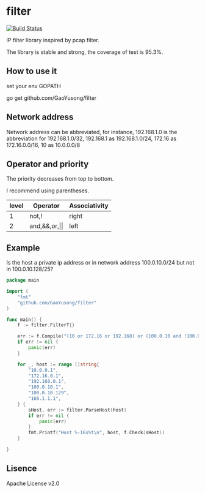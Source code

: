 filter
======
[![Build Status](https://travis-ci.org/GaoYusong/filter.svg?branch=master)](https://travis-ci.org/GaoYusong/filter)

IP filter library inspired by pcap filter.

The library is stable and strong, the coverage of test is 95.3%.

## How to use it

set your env GOPATH

go get github.com/GaoYusong/filter

## Network address

Network address can be abbreviated, for instance, 192.168.1.0 is the abbreviation for 192.168.1.0/32, 192.168.1 as 192.168.1.0/24, 172.16 as 172.16.0.0/16, 10 as 10.0.0.0/8

## Operator and priority

The priority decreases from top to bottom.

I recommend using parentheses.

level|Operator     | Associativity
-----|-------------|-------------------
1    |not,!          | right
2    |and,&&,or,&#124;&#124; | left

## Example

Is the host a private ip address or in network address 100.0.10.0/24 but not in 100.0.10.128/25?

```Go
package main

import (
	"fmt"
	"github.com/GaoYusong/filter"
)

func main() {
	f := filter.FilterT{}

	err := f.Compile("(10 or 172.16 or 192.168) or (100.0.10 and !100.0.10.128/25)")
	if err != nil {
		panic(err)
	}

	for _, host := range []string{
		"10.0.0.1",
		"172.16.0.1",
		"192.168.0.1",
		"100.0.10.1",
		"100.0.10.129",
		"166.1.1.1",
	} {
		sHost, err := filter.ParseHost(host)
		if err != nil {
			panic(err)
		}
		fmt.Printf("Host %-16s%t\n", host, f.Check(sHost))
	}

}

```

## Lisence
Apache License v2.0

  

